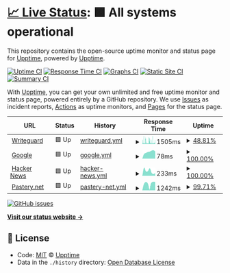 # [📈 Live Status](https://upptime.github.io/upptime): <!--live status--> **🟩 All systems operational**

This repository contains the open-source uptime monitor and status page for [Upptime](https://upptime.js.org), powered by [Upptime](https://github.com/upptime/upptime).

[![Uptime CI](https://github.com/koj-co/upptime/workflows/Uptime%20CI/badge.svg)](https://github.com/koj-co/upptime/actions?query=workflow%3A%22Uptime+CI%22)
[![Response Time CI](https://github.com/koj-co/upptime/workflows/Response%20Time%20CI/badge.svg)](https://github.com/koj-co/upptime/actions?query=workflow%3A%22Response+Time+CI%22)
[![Graphs CI](https://github.com/koj-co/upptime/workflows/Graphs%20CI/badge.svg)](https://github.com/koj-co/upptime/actions?query=workflow%3A%22Graphs+CI%22)
[![Static Site CI](https://github.com/koj-co/upptime/workflows/Static%20Site%20CI/badge.svg)](https://github.com/koj-co/upptime/actions?query=workflow%3A%22Static+Site+CI%22)
[![Summary CI](https://github.com/koj-co/upptime/workflows/Summary%20CI/badge.svg)](https://github.com/koj-co/upptime/actions?query=workflow%3A%22Summary+CI%22)

With [Upptime](https://upptime.js.org), you can get your own unlimited and free uptime monitor and status page, powered entirely by a GitHub repository. We use [Issues](https://github.com/upptime/upptime/issues) as incident reports, [Actions](https://github.com/djsnipa1/upptime/actions) as uptime monitors, and [Pages](https://upptime.github.io/upptime) for the status page.

<!--start: status pages-->
<!-- This summary is generated by Upptime (https://github.com/upptime/upptime) -->
<!-- Do not edit this manually, your changes will be overwritten -->
<!-- prettier-ignore -->
| URL | Status | History | Response Time | Uptime |
| --- | ------ | ------- | ------------- | ------ |
| <img alt="" src="https://favicons.githubusercontent.com/www.writeguard.com" height="13"> [Writeguard](https://www.writeguard.com) | 🟩 Up | [writeguard.yml](https://github.com/djsnipa1/upptime/commits/HEAD/history/writeguard.yml) | <details><summary><img alt="Response time graph" src="./graphs/writeguard/response-time-week.png" height="20"> 1505ms</summary><br><a href="https://djsnipa1.github.io/upptime/history/writeguard"><img alt="Response time 909" src="https://img.shields.io/endpoint?url=https%3A%2F%2Fraw.githubusercontent.com%2Fdjsnipa1%2Fupptime%2FHEAD%2Fapi%2Fwriteguard%2Fresponse-time.json"></a><br><a href="https://djsnipa1.github.io/upptime/history/writeguard"><img alt="24-hour response time 1291" src="https://img.shields.io/endpoint?url=https%3A%2F%2Fraw.githubusercontent.com%2Fdjsnipa1%2Fupptime%2FHEAD%2Fapi%2Fwriteguard%2Fresponse-time-day.json"></a><br><a href="https://djsnipa1.github.io/upptime/history/writeguard"><img alt="7-day response time 1505" src="https://img.shields.io/endpoint?url=https%3A%2F%2Fraw.githubusercontent.com%2Fdjsnipa1%2Fupptime%2FHEAD%2Fapi%2Fwriteguard%2Fresponse-time-week.json"></a><br><a href="https://djsnipa1.github.io/upptime/history/writeguard"><img alt="30-day response time 1137" src="https://img.shields.io/endpoint?url=https%3A%2F%2Fraw.githubusercontent.com%2Fdjsnipa1%2Fupptime%2FHEAD%2Fapi%2Fwriteguard%2Fresponse-time-month.json"></a><br><a href="https://djsnipa1.github.io/upptime/history/writeguard"><img alt="1-year response time 949" src="https://img.shields.io/endpoint?url=https%3A%2F%2Fraw.githubusercontent.com%2Fdjsnipa1%2Fupptime%2FHEAD%2Fapi%2Fwriteguard%2Fresponse-time-year.json"></a></details> | <details><summary><a href="https://djsnipa1.github.io/upptime/history/writeguard">48.81%</a></summary><a href="https://djsnipa1.github.io/upptime/history/writeguard"><img alt="All-time uptime 99.18%" src="https://img.shields.io/endpoint?url=https%3A%2F%2Fraw.githubusercontent.com%2Fdjsnipa1%2Fupptime%2FHEAD%2Fapi%2Fwriteguard%2Fuptime.json"></a><br><a href="https://djsnipa1.github.io/upptime/history/writeguard"><img alt="24-hour uptime 30.42%" src="https://img.shields.io/endpoint?url=https%3A%2F%2Fraw.githubusercontent.com%2Fdjsnipa1%2Fupptime%2FHEAD%2Fapi%2Fwriteguard%2Fuptime-day.json"></a><br><a href="https://djsnipa1.github.io/upptime/history/writeguard"><img alt="7-day uptime 48.81%" src="https://img.shields.io/endpoint?url=https%3A%2F%2Fraw.githubusercontent.com%2Fdjsnipa1%2Fupptime%2FHEAD%2Fapi%2Fwriteguard%2Fuptime-week.json"></a><br><a href="https://djsnipa1.github.io/upptime/history/writeguard"><img alt="30-day uptime 84.63%" src="https://img.shields.io/endpoint?url=https%3A%2F%2Fraw.githubusercontent.com%2Fdjsnipa1%2Fupptime%2FHEAD%2Fapi%2Fwriteguard%2Fuptime-month.json"></a><br><a href="https://djsnipa1.github.io/upptime/history/writeguard"><img alt="1-year uptime 98.72%" src="https://img.shields.io/endpoint?url=https%3A%2F%2Fraw.githubusercontent.com%2Fdjsnipa1%2Fupptime%2FHEAD%2Fapi%2Fwriteguard%2Fuptime-year.json"></a></details>
| <img alt="" src="https://favicons.githubusercontent.com/www.google.com" height="13"> [Google](https://www.google.com) | 🟩 Up | [google.yml](https://github.com/djsnipa1/upptime/commits/HEAD/history/google.yml) | <details><summary><img alt="Response time graph" src="./graphs/google/response-time-week.png" height="20"> 78ms</summary><br><a href="https://djsnipa1.github.io/upptime/history/google"><img alt="Response time 89" src="https://img.shields.io/endpoint?url=https%3A%2F%2Fraw.githubusercontent.com%2Fdjsnipa1%2Fupptime%2FHEAD%2Fapi%2Fgoogle%2Fresponse-time.json"></a><br><a href="https://djsnipa1.github.io/upptime/history/google"><img alt="24-hour response time 83" src="https://img.shields.io/endpoint?url=https%3A%2F%2Fraw.githubusercontent.com%2Fdjsnipa1%2Fupptime%2FHEAD%2Fapi%2Fgoogle%2Fresponse-time-day.json"></a><br><a href="https://djsnipa1.github.io/upptime/history/google"><img alt="7-day response time 78" src="https://img.shields.io/endpoint?url=https%3A%2F%2Fraw.githubusercontent.com%2Fdjsnipa1%2Fupptime%2FHEAD%2Fapi%2Fgoogle%2Fresponse-time-week.json"></a><br><a href="https://djsnipa1.github.io/upptime/history/google"><img alt="30-day response time 80" src="https://img.shields.io/endpoint?url=https%3A%2F%2Fraw.githubusercontent.com%2Fdjsnipa1%2Fupptime%2FHEAD%2Fapi%2Fgoogle%2Fresponse-time-month.json"></a><br><a href="https://djsnipa1.github.io/upptime/history/google"><img alt="1-year response time 94" src="https://img.shields.io/endpoint?url=https%3A%2F%2Fraw.githubusercontent.com%2Fdjsnipa1%2Fupptime%2FHEAD%2Fapi%2Fgoogle%2Fresponse-time-year.json"></a></details> | <details><summary><a href="https://djsnipa1.github.io/upptime/history/google">100.00%</a></summary><a href="https://djsnipa1.github.io/upptime/history/google"><img alt="All-time uptime 100.00%" src="https://img.shields.io/endpoint?url=https%3A%2F%2Fraw.githubusercontent.com%2Fdjsnipa1%2Fupptime%2FHEAD%2Fapi%2Fgoogle%2Fuptime.json"></a><br><a href="https://djsnipa1.github.io/upptime/history/google"><img alt="24-hour uptime 100.00%" src="https://img.shields.io/endpoint?url=https%3A%2F%2Fraw.githubusercontent.com%2Fdjsnipa1%2Fupptime%2FHEAD%2Fapi%2Fgoogle%2Fuptime-day.json"></a><br><a href="https://djsnipa1.github.io/upptime/history/google"><img alt="7-day uptime 100.00%" src="https://img.shields.io/endpoint?url=https%3A%2F%2Fraw.githubusercontent.com%2Fdjsnipa1%2Fupptime%2FHEAD%2Fapi%2Fgoogle%2Fuptime-week.json"></a><br><a href="https://djsnipa1.github.io/upptime/history/google"><img alt="30-day uptime 100.00%" src="https://img.shields.io/endpoint?url=https%3A%2F%2Fraw.githubusercontent.com%2Fdjsnipa1%2Fupptime%2FHEAD%2Fapi%2Fgoogle%2Fuptime-month.json"></a><br><a href="https://djsnipa1.github.io/upptime/history/google"><img alt="1-year uptime 99.99%" src="https://img.shields.io/endpoint?url=https%3A%2F%2Fraw.githubusercontent.com%2Fdjsnipa1%2Fupptime%2FHEAD%2Fapi%2Fgoogle%2Fuptime-year.json"></a></details>
| <img alt="" src="https://favicons.githubusercontent.com/news.ycombinator.com" height="13"> [Hacker News](https://news.ycombinator.com) | 🟩 Up | [hacker-news.yml](https://github.com/djsnipa1/upptime/commits/HEAD/history/hacker-news.yml) | <details><summary><img alt="Response time graph" src="./graphs/hacker-news/response-time-week.png" height="20"> 233ms</summary><br><a href="https://djsnipa1.github.io/upptime/history/hacker-news"><img alt="Response time 291" src="https://img.shields.io/endpoint?url=https%3A%2F%2Fraw.githubusercontent.com%2Fdjsnipa1%2Fupptime%2FHEAD%2Fapi%2Fhacker-news%2Fresponse-time.json"></a><br><a href="https://djsnipa1.github.io/upptime/history/hacker-news"><img alt="24-hour response time 134" src="https://img.shields.io/endpoint?url=https%3A%2F%2Fraw.githubusercontent.com%2Fdjsnipa1%2Fupptime%2FHEAD%2Fapi%2Fhacker-news%2Fresponse-time-day.json"></a><br><a href="https://djsnipa1.github.io/upptime/history/hacker-news"><img alt="7-day response time 233" src="https://img.shields.io/endpoint?url=https%3A%2F%2Fraw.githubusercontent.com%2Fdjsnipa1%2Fupptime%2FHEAD%2Fapi%2Fhacker-news%2Fresponse-time-week.json"></a><br><a href="https://djsnipa1.github.io/upptime/history/hacker-news"><img alt="30-day response time 257" src="https://img.shields.io/endpoint?url=https%3A%2F%2Fraw.githubusercontent.com%2Fdjsnipa1%2Fupptime%2FHEAD%2Fapi%2Fhacker-news%2Fresponse-time-month.json"></a><br><a href="https://djsnipa1.github.io/upptime/history/hacker-news"><img alt="1-year response time 274" src="https://img.shields.io/endpoint?url=https%3A%2F%2Fraw.githubusercontent.com%2Fdjsnipa1%2Fupptime%2FHEAD%2Fapi%2Fhacker-news%2Fresponse-time-year.json"></a></details> | <details><summary><a href="https://djsnipa1.github.io/upptime/history/hacker-news">100.00%</a></summary><a href="https://djsnipa1.github.io/upptime/history/hacker-news"><img alt="All-time uptime 99.97%" src="https://img.shields.io/endpoint?url=https%3A%2F%2Fraw.githubusercontent.com%2Fdjsnipa1%2Fupptime%2FHEAD%2Fapi%2Fhacker-news%2Fuptime.json"></a><br><a href="https://djsnipa1.github.io/upptime/history/hacker-news"><img alt="24-hour uptime 100.00%" src="https://img.shields.io/endpoint?url=https%3A%2F%2Fraw.githubusercontent.com%2Fdjsnipa1%2Fupptime%2FHEAD%2Fapi%2Fhacker-news%2Fuptime-day.json"></a><br><a href="https://djsnipa1.github.io/upptime/history/hacker-news"><img alt="7-day uptime 100.00%" src="https://img.shields.io/endpoint?url=https%3A%2F%2Fraw.githubusercontent.com%2Fdjsnipa1%2Fupptime%2FHEAD%2Fapi%2Fhacker-news%2Fuptime-week.json"></a><br><a href="https://djsnipa1.github.io/upptime/history/hacker-news"><img alt="30-day uptime 100.00%" src="https://img.shields.io/endpoint?url=https%3A%2F%2Fraw.githubusercontent.com%2Fdjsnipa1%2Fupptime%2FHEAD%2Fapi%2Fhacker-news%2Fuptime-month.json"></a><br><a href="https://djsnipa1.github.io/upptime/history/hacker-news"><img alt="1-year uptime 99.99%" src="https://img.shields.io/endpoint?url=https%3A%2F%2Fraw.githubusercontent.com%2Fdjsnipa1%2Fupptime%2FHEAD%2Fapi%2Fhacker-news%2Fuptime-year.json"></a></details>
| <img alt="" src="https://favicons.githubusercontent.com/pastery.net" height="13"> [Pastery.net](https://pastery.net) | 🟩 Up | [pastery-net.yml](https://github.com/djsnipa1/upptime/commits/HEAD/history/pastery-net.yml) | <details><summary><img alt="Response time graph" src="./graphs/pastery-net/response-time-week.png" height="20"> 1242ms</summary><br><a href="https://djsnipa1.github.io/upptime/history/pastery-net"><img alt="Response time 1270" src="https://img.shields.io/endpoint?url=https%3A%2F%2Fraw.githubusercontent.com%2Fdjsnipa1%2Fupptime%2FHEAD%2Fapi%2Fpastery-net%2Fresponse-time.json"></a><br><a href="https://djsnipa1.github.io/upptime/history/pastery-net"><img alt="24-hour response time 1533" src="https://img.shields.io/endpoint?url=https%3A%2F%2Fraw.githubusercontent.com%2Fdjsnipa1%2Fupptime%2FHEAD%2Fapi%2Fpastery-net%2Fresponse-time-day.json"></a><br><a href="https://djsnipa1.github.io/upptime/history/pastery-net"><img alt="7-day response time 1242" src="https://img.shields.io/endpoint?url=https%3A%2F%2Fraw.githubusercontent.com%2Fdjsnipa1%2Fupptime%2FHEAD%2Fapi%2Fpastery-net%2Fresponse-time-week.json"></a><br><a href="https://djsnipa1.github.io/upptime/history/pastery-net"><img alt="30-day response time 1329" src="https://img.shields.io/endpoint?url=https%3A%2F%2Fraw.githubusercontent.com%2Fdjsnipa1%2Fupptime%2FHEAD%2Fapi%2Fpastery-net%2Fresponse-time-month.json"></a><br><a href="https://djsnipa1.github.io/upptime/history/pastery-net"><img alt="1-year response time 1277" src="https://img.shields.io/endpoint?url=https%3A%2F%2Fraw.githubusercontent.com%2Fdjsnipa1%2Fupptime%2FHEAD%2Fapi%2Fpastery-net%2Fresponse-time-year.json"></a></details> | <details><summary><a href="https://djsnipa1.github.io/upptime/history/pastery-net">99.71%</a></summary><a href="https://djsnipa1.github.io/upptime/history/pastery-net"><img alt="All-time uptime 99.96%" src="https://img.shields.io/endpoint?url=https%3A%2F%2Fraw.githubusercontent.com%2Fdjsnipa1%2Fupptime%2FHEAD%2Fapi%2Fpastery-net%2Fuptime.json"></a><br><a href="https://djsnipa1.github.io/upptime/history/pastery-net"><img alt="24-hour uptime 100.00%" src="https://img.shields.io/endpoint?url=https%3A%2F%2Fraw.githubusercontent.com%2Fdjsnipa1%2Fupptime%2FHEAD%2Fapi%2Fpastery-net%2Fuptime-day.json"></a><br><a href="https://djsnipa1.github.io/upptime/history/pastery-net"><img alt="7-day uptime 99.71%" src="https://img.shields.io/endpoint?url=https%3A%2F%2Fraw.githubusercontent.com%2Fdjsnipa1%2Fupptime%2FHEAD%2Fapi%2Fpastery-net%2Fuptime-week.json"></a><br><a href="https://djsnipa1.github.io/upptime/history/pastery-net"><img alt="30-day uptime 99.93%" src="https://img.shields.io/endpoint?url=https%3A%2F%2Fraw.githubusercontent.com%2Fdjsnipa1%2Fupptime%2FHEAD%2Fapi%2Fpastery-net%2Fuptime-month.json"></a><br><a href="https://djsnipa1.github.io/upptime/history/pastery-net"><img alt="1-year uptime 99.95%" src="https://img.shields.io/endpoint?url=https%3A%2F%2Fraw.githubusercontent.com%2Fdjsnipa1%2Fupptime%2FHEAD%2Fapi%2Fpastery-net%2Fuptime-year.json"></a></details>

<!--end: status pages-->

[![GitHub issues](https://img.shields.io/github/issues/djsnipa1/upptime?style=plastic)](https://github.com/djsnipa1/upptime/issues)

[**Visit our status website →**](https://upptime.github.io/upptime)

## 📄 License

- Code: [MIT](./LICENSE) © [Upptime](https://upptime.js.org)
- Data in the `./history` directory: [Open Database License](https://opendatacommons.org/licenses/odbl/1-0/)
